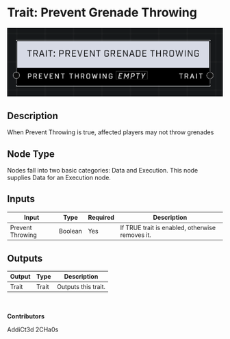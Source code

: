 # Trait: Prevent Grenade Throwing
![](../../../.gitbook/assets/trait-prevent-grenade-throwing.png)

## Description
When Prevent Throwing is true, affected players may not throw grenades

## Node Type
Nodes fall into two basic categories: Data and Execution. This node supplies Data for an Execution node.

## Inputs
| Input | Type | Required | Description |
|------------------|------------------|----------|--------------------------------------------------------------|
| Prevent Throwing | Boolean | Yes | If TRUE trait is enabled, otherwise removes it. |

## Outputs
| Output | Type | Description |
|------------------|------------------|--------------------------------------------------------------|
| Trait | Trait | Outputs this trait. |

\
\
**Contributors**

AddiCt3d 2CHa0s
